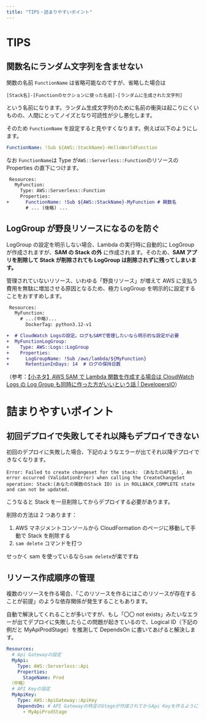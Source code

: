 ```yaml
---
title: "TIPS・詰まりやすいポイント"
---
```


# TIPS

## 関数名にランダム文字列を含ませない

関数の名前 `FunctionName` は省略可能なのですが、省略した場合は

```
[Stack名]-[Functionのセクションに使った名前]-[ランダムに生成された文字列]
```

という名前になります。ランダム生成文字列のために名前の衝突は起こりにくいものの、人間にとってノイズとなり可読性が少し悪化します。

そのため `FunctionName` を設定すると見やすくなります。例えば以下のようにします。

```yaml
FunctionName: !Sub ${AWS::StackName}-HelloWorldFunction
```

なお `FunctionName`は Type が`AWS::Serverless::Function`のリソースの Properties の直下につけます。

```diff
 Resources:
   MyFunction:
     Type: AWS::Serverless::Function
     Properties:
+      FunctionName: !Sub ${AWS::StackName}-MyFunction # 関数名
       # ... (後略) ...
```

## LogGroup が野良リソースになるのを防ぐ

LogGroup の設定を明示しない場合、Lambda の実行時に自動的に LogGroup が作成されますが、**SAM の Stack の外** に作成されます。そのため、**SAM アプリを削除して Stack が削除されても LogGroup は削除されずに残ってしまいます。**

管理されていないリソース、いわゆる「野良リソース」が増えて AWS に支払う費用を無駄に増加させる原因となるため、極力 LogGroup を明示的に設定することをおすすめします。

```diff
 Resources:
   MyFunction:
     # ...(中略)...
       DockerTag: python3.12-v1

+  # CloudWatch Logsの設定。ログもSAMで管理したいなら明示的な設定が必要
+  MyFunctionLogGroup:
+    Type: AWS::Logs::LogGroup
+    Properties:
+      LogGroupName: !Sub /aws/lambda/${MyFunction}
+      RetentionInDays: 14  # ログの保持日数
```

（参考：[【小ネタ】AWS SAM で Lambda 関数を作成する場合は CloudWatch Logs の Log Group も同時に作った方がいいという話 | DevelopersIO](https://dev.classmethod.jp/articles/should-create-cloudwatch-logs-log-group-when-creating-lambda-with-aws-sam/)）

# 詰まりやすいポイント

## 初回デプロイで失敗してそれ以降もデプロイできない

初回のデプロイに失敗した場合、下記のようなエラーが出てそれ以降デプロイできなくなります。

```
Error: Failed to create changeset for the stack: （あなたのAPI名）, An error occurred (ValidationError) when calling the CreateChangeSet operation: Stack:(あなたの関数のStack ID) is in ROLLBACK_COMPLETE state and can not be updated.
```

こうなると Stack を一旦削除してからデプロイする必要があります。

削除の方法は 2 つあります：

1. AWS マネジメントコンソールから CloudFormation のページに移動して手動で Stack を削除する
2. `sam delete` コマンドを打つ

せっかく sam を使っているなら`sam delete`が楽ですね

## リソース作成順序の管理

複数のリソースを作る場合、「このリソースを作るにはこのリソースが存在することが前提」のような依存関係が発生することもあります。

自動で解決してくれることが多いですが、もし「〇〇 not exists」みたいなエラーが出てデプロイに失敗したらこの問題が起きているので、Logical ID（下記の例だと MyApiProdStage）を推測して DependsOn に書いてあげると解決します。

```yaml
Resources:
  # Api Gatewayの設定
  MyApi:
    Type: AWS::Serverless::Api
    Properties:
      StageName: Prod
 （中略）
  # API Keyの設定
  MyApiKey:
    Type: AWS::ApiGateway::ApiKey
    DependsOn: # API Gatewayの特定のStageが作成されてからApi Keyを作るようにする（エラー回避のため）
      - MyApiProdStage
```

